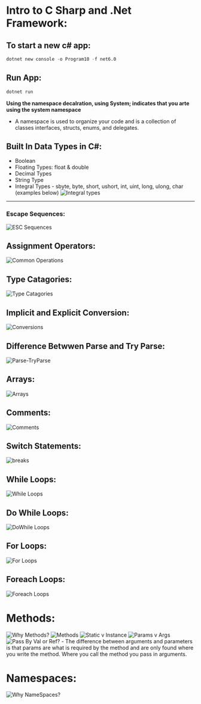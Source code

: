 # Intro to C Sharp and .Net Framework:

## To start a new c# app:
```s 
dotnet new console -o Program10 -f net6.0
```
## Run App:
```s 
dotnet run 

```

**Using the namespace decalration, using System; indicates that you arte using the system namespace**
- A namespace is used to organize your code and is a collection of classes interfaces, structs, enums, and delegates.

## Built In Data Types in C#:
* Boolean
* Floating Types: float & double
* Decimal Types
* String Type
* Integral Types - sbyte, byte, short, ushort, int, uint, long, ulong, char (examples below)
![Integral types](./assets/intg.png)
***    
### Escape Sequences:
![ESC Sequences](./assets/esc.png)

## Assignment Operators:
![Common Operations](./assets/opt.png)

## Type Catagories:
![Type Catagories](./assets/typ.png)

## Implicit and Explicit Conversion:
![Conversions](./assets/conv.png)

## Difference Betwwen Parse and Try Parse:
![Parse-TryParse](./assets/prs.png)

## Arrays:
![Arrays](./assets/array.png)

## Comments: 
![Comments](./assets/comm.png)

## Switch Statements:
![breaks](./assets/brk.png)

## While Loops:
![While Loops](./assets/while.png)
## Do While Loops:
![DoWhile Loops](./assets/dowhile.png)

## For Loops:
![For Loops](./assets/for.png)
## Foreach Loops:
![Foreach Loops](./assets/foreach.png)

# Methods:
![Why Methods?](./assets/whym.png)
![Methods](./assets/methods.png)
![Static v Instance](./assets/stvin.png)
![Params v Args](./assets/paramarg.png)
![Pass By Val or Ref?](./assets/valref.png)
    - The difference between arguments and parameters
    is that params are what is required by the method
    and are only found where you write the method.
    Where you call the method you pass in arguments.

# Namespaces:
![Why NameSpaces?](./assets/whyname.png)
